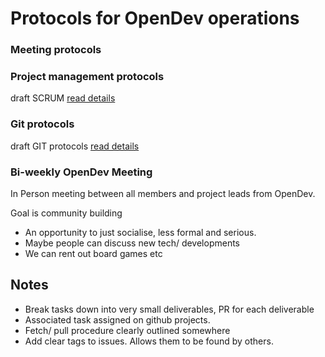 # Protocols for OpenDev operations

### Meeting protocols

### Project management protocols
draft
SCRUM <a href="https://github.com/open-source-at-illinois/meeting-notes-opendev-fa23/blob/main/general/project-management.md"> read details </a>

### Git protocols
draft
GIT protocols <a href="https://github.com/open-source-at-illinois/meeting-notes-opendev-fa23/blob/main/general/git-protocols.md"> read details </a>
### Bi-weekly OpenDev Meeting
In Person meeting between all members and project leads from OpenDev.

Goal is community building 

- An opportunity to just socialise, less formal and serious.
- Maybe people can discuss new tech/ developments
- We can rent out board games etc


## Notes
- Break tasks down into very small deliverables, PR for each deliverable
- Associated task assigned on github projects.
- Fetch/ pull procedure clearly outlined somewhere
- Add clear tags to issues. Allows them to be found by others.
